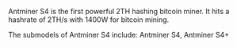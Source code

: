 Antminer S4 is the first powerful 2TH hashing bitcoin miner. It hits a hashrate of 2TH/s with 1400W for bitcoin mining.

The submodels of Antminer S4 include: Antminer S4, Antminer S4+
